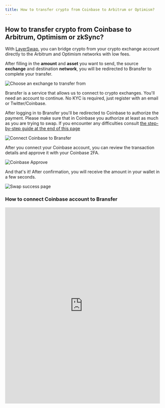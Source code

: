 ```yaml
---
title: How to transfer crypto from Coinbase to Arbitrum or Optimism?
---
```


## How to transfer crypto from Coinbase to Arbitrum, Optimism or zkSync?

With [LayerSwap](/), you can bridge crypto from your crypto exchange account directly to the Arbitrum and Optimism networks with low fees. <br />

After filling in the **amount** and **asset** you want to send, the source **exchange** and destination **network**, you will be redirected to Bransfer to complete your transfer.

![Choose an exchange to transfer from](/images/bransfer_choose_exchange.png)

Bransfer is a service that allows us to connect to crypto exchanges.
You'll need an account to continue. No KYC is required, just register with an email or Twitter/Coinbase. <br />

After logging in to Bransfer you'll be redirected to Coinbase to authorize the payment. 
Please make sure that in Coinbase you authorize at least as much as you are trying to swap. If you encounter any difficulties consult [the step-by-step guide at the end of this page](#how-to-connect-coinbase-account-to-bransfer)

![Connect Coinbase to Bransfer](/images/coinbase_authorize.png)

After you connect your Coinbase account, you can review the transaction details and approve it with your Coinbase 2FA.

![Coinbase Approve](/images/coinbase_confirm.png)

And that's it! After confirmation, you will receive the amount in your wallet in a few seconds.

![Swap success page](/images/swap_success.png)

### How to connect Coinbase account to Bransfer

<iframe src="https://scribehow.com/embed/Connect_Coinbase_account_to_Bransfer__3viWrtzpQ7q6MxxT8NMQYw" width="100%" height="640" allowFullScreen frameBorder="0"></iframe>